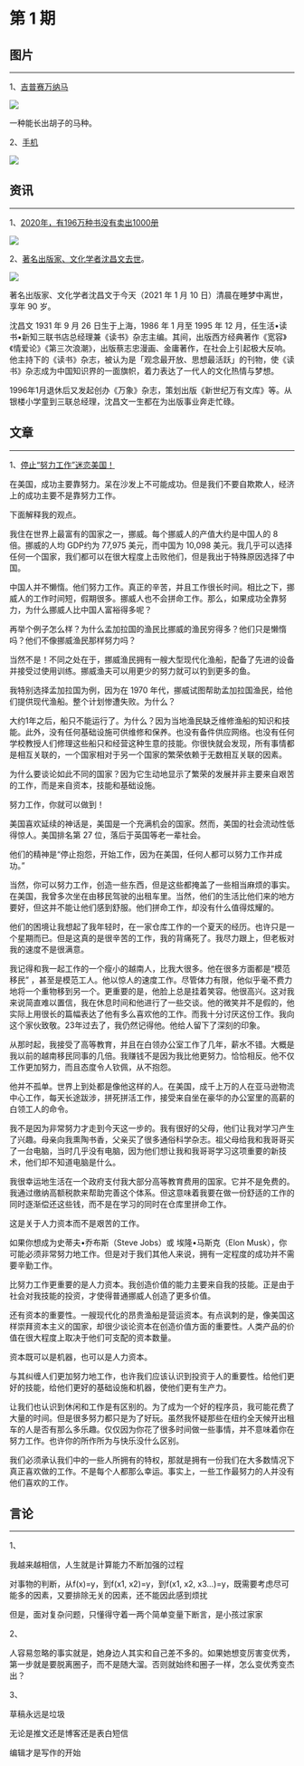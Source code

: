 # 第 1 期

## 图片

---

1、[吉普赛万纳马](https://twitter.com/hu_lalalalala/status/1347910470095806465/photo/1)

![](https://ae01.alicdn.com/kf/U726ce75a7b4c4d1c8dca4063f9e295e88.jpg)

一种能长出胡子的马种。

2、[手机](https://twitter.com/B4UStory/status/1347097120923287556?s=09)

![](https://ae01.alicdn.com/kf/Ubb86d137321047bc8bcd945d07e42a6dJ.jpg)

## 资讯

---

1、[2020年，有196万种书没有卖出1000册](https://www.sohu.com/a/443184428_475768)

![](https://ae01.alicdn.com/kf/U0ac677da254543d1a0e3a09bb117e8f3E.jpg)

2、[著名出版家、文化学者沈昌文去世](https://www.thepaper.cn/newsDetail_forward_10731776_1)。

![](https://ae01.alicdn.com/kf/Ue9196fcc22a246eb8d85f27995dc75ecp.jpg)

著名出版家、文化学者沈昌文于今天（2021 年 1 月 10 日）清晨在睡梦中离世，享年 90 岁。

沈昌文 1931 年 9 月 26 日生于上海，1986 年 1 月至 1995 年 12 月，任生活•读书•新知三联书店总经理兼《读书》杂志主编。其间，出版西方经典著作《宽容》《情爱论》《第三次浪潮》，出版蔡志忠漫画、金庸著作，在社会上引起极大反响。他主持下的《读书》杂志，被认为是「观念最开放、思想最活跃」的刊物，使《读书》杂志成为中国知识界的一面旗帜，着力表达了一代人的文化热情与梦想。

1996年1月退休后又发起创办《万象》杂志，策划出版《新世纪万有文库》等。从银楼小学童到三联总经理，沈昌文一生都在为出版事业奔走忙碌。

## 文章

---

1、[停止“努力工作”迷恋美国！](https://erik-engheim.medium.com/stop-the-hard-work-obsession-america-6e5c29b1c07c)

在美国，成功主要靠努力。呆在沙发上不可能成功。但是我们不要自欺欺人，经济上的成功主要不是靠努力工作。

下面解释我的观点。

我住在世界上最富有的国家之一，挪威。每个挪威人的产值大约是中国人的 8 倍。挪威的人均 GDP约为 77,975 美元，而中国为 10,098 美元。我几乎可以选择任何一个国家，我们都可以在很大程度上击败他们，但是我出于特殊原因选择了中国。

中国人并不懒惰。他们努力工作。真正的辛苦，并且工作很长时间。相比之下，挪威人的工作时间短，假期很多。挪威人也不会拼命工作。那么，如果成功全靠努力，为什么挪威人比中国人富裕得多呢？

再举个例子怎么样？为什么孟加拉国的渔民比挪威的渔民穷得多？他们只是懒惰吗？他们不像挪威渔民那样努力吗？

当然不是！不同之处在于，挪威渔民拥有一艘大型现代化渔船，配备了先进的设备并接受过使用训练。挪威渔夫可以用更少的努力就可以钓到更多的鱼。

我特别选择孟加拉国为例，因为在 1970 年代，挪威试图帮助孟加拉国渔民，给他们提供现代渔船。整个计划惨遭失败。为什么？

大约1年之后，船只不能运行了。为什么？因为当地渔民缺乏维修渔船的知识和技能。此外，没有任何基础设施可供维修和保养。也没有备件供应网络。也没有任何学校教授人们修理这些船只和经营这种生意的技能。你很快就会发现，所有事情都是相互关联的，一个国家相对于另一个国家的繁荣依赖于无数相互关联的因素。

为什么要谈论如此不同的国家？因为它生动地显示了繁荣的发展并非主要来自艰苦的工作，而是来自资本，技能和基础设施。

努力工作，你就可以做到！

美国喜欢延续的神话是，美国是一个充满机会的国家。然而，美国的社会流动性低得惊人。美国排名第 27 位，落后于英国等老一辈社会。

他们的精神是“停止抱怨，开始工作，因为在美国，任何人都可以努力工作并成功。”

当然，你可以努力工作，创造一些东西，但是这些都掩盖了一些相当麻烦的事实。在美国，我曾多次坐在由移民驾驶的出租车里。当然，他们的生活比他们来的地方要好，但这并不能让他们感到舒服。他们拼命工作，却没有什么值得炫耀的。

他们的困境让我想起了我年轻时，在一家仓库工作的一个夏天的经历。也许只是一个星期而已。但是这真的是很辛苦的工作，我的背痛死了。我尽力跟上，但老板对我的速度不是很满意。

我记得和我一起工作的一个瘦小的越南人，比我大很多。他在很多方面都是“模范移民” ，甚至是模范工人。他以惊人的速度工作。尽管体力有限，他似乎毫不费力地将一个重物移到另一个。更重要的是，他脸上总是挂着笑容。他很高兴。这对我来说简直难以置信，我在休息时间和他进行了一些交谈。他的微笑并不是假的，他实际上用很长的篇幅表达了他有多么喜欢他的工作。而我十分讨厌这份工作。我向这个家伙致敬。23年过去了，我仍然记得他。他给人留下了深刻的印象。

从那时起，我接受了高等教育，并且在白领办公室工作了几年，薪水不错。大概是我以前的越南移民同事的几倍。我赚钱不是因为我比他更努力。恰恰相反。他不仅工作更加努力，而且态度令人钦佩，从不抱怨。

他并不孤单。世界上到处都是像他这样的人。在美国，成千上万的人在亚马逊物流中心工作，每天长途跋涉，拼死拼活工作，接受来自坐在豪华的办公室里的高薪的白领工人的命令。

我不是因为非常努力才走到今天这一步的。我有很好的父母，他们让我对学习产生了兴趣。母亲向我熏陶书香，父亲买了很多通俗科学杂志。祖父母给我和我哥哥买了一台电脑，当时几乎没有电脑，因为他们想让我和我哥哥学习这项重要的新技术，他们却不知道电脑是什么。

我很幸运地生活在一个政府支付我大部分高等教育费用的国家。它并不是免费的。我通过缴纳高额税款来帮助完善这个体系。但这意味着我要在做一份舒适的工作的同时逐渐偿还这些钱，而不是在学习的同时在仓库里拼命工作。

这是关于人力资本而不是艰苦的工作。

如果你想成为史蒂夫•乔布斯（Steve Jobs）或 埃隆•马斯克（Elon Musk），你可能必须非常努力地工作。但是对于我们其他人来说，拥有一定程度的成功并不需要辛勤工作。

比努力工作更重要的是人力资本。我创造价值的能力主要来自我的技能。正是由于社会对我技能的投资，才使得普通挪威人创造了更多价值。

还有资本的重要性。一艘现代化的昂贵渔船是营运资本。有点讽刺的是，像美国这样崇拜资本主义的国家，却很少谈论资本在创造价值方面的重要性。人类产品的价值在很大程度上取决于他们可支配的资本数量。

资本既可以是机器，也可以是人力资本。

与其纠缠人们更加努力地工作，也许我们应该认识到投资于人的重要性。给他们更好的技能，给他们更好的基础设施和机器，使他们更有生产力。

让我们也认识到休闲和工作是有区别的。为了成为一个好的程序员，我可能花费了大量的时间。但是很多努力都只是为了好玩。虽然我怀疑那些在纽约全天候开出租车的人是否有那么多乐趣。仅仅因为你花了很多时间做一些事情，并不意味着你在努力工作。也许你的所作所为与快乐没什么区别。

我们必须承认我们中的一些人所拥有的特权，那就是拥有一份我们在大多数情况下真正喜欢做的工作。不是每个人都那么幸运。事实上，一些工作最努力的人并没有他们喜欢的工作。

## 言论

---

1、

我越来越相信，人生就是计算能力不断加强的过程

对事物的判断，从f(x)=y，到f(x1, x2)=y，到f(x1, x2, x3…)=y，既需要考虑尽可能多的因素，又要排除无关的因素，还不能因此感到烦扰

但是，面对复杂问题，只懂得守着一两个简单变量下断言，是小孩过家家

2、

人容易忽略的事实就是，她身边人其实和自己差不多的。如果她想变厉害变优秀，第一步就是要脱离圈子，而不是随大溜。否则就始终和圈子一样，怎么变优秀变杰出？

3、

草稿永远是垃圾

无论是推文还是博客还是表白短信

编辑才是写作的开始
